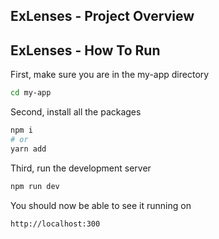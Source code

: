 ## ExLenses - Project Overview
## ExLenses - How To Run
First, make sure you are in the my-app directory
```bash
cd my-app
```
Second, install all the packages
```bash
npm i
# or
yarn add
```
Third, run the development server
```bash
npm run dev
```
You should now be able to see it running on
```bash
http://localhost:300
```
